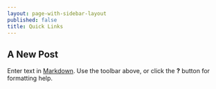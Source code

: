 ```yaml
---
layout: page-with-sidebar-layout
published: false
title: Quick Links
---
```

## A New Post

Enter text in [Markdown](http://daringfireball.net/projects/markdown/). Use the toolbar above, or click the **?** button for formatting help.
